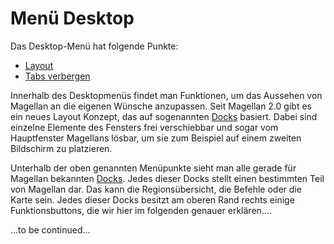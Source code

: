<span id="top"></span>

# Menü Desktop

Das Desktop-Menü hat folgende Punkte:

- [Layout](layout/)
- [Tabs verbergen](hidetabs/)

Innerhalb des Desktopmenüs findet man Funktionen, um das Aussehen von
Magellan an die eigenen Wünsche anzupassen. Seit Magellan 2.0 gibt es
ein neues Layout Konzept, das auf sogenannten
[Docks](../../docks/) basiert. Dabei sind einzelne Elemente
des Fensters frei verschiebbar und sogar vom Hauptfenster Magellans
lösbar, um sie zum Beispiel auf einem zweiten Bildschirm zu platzieren.

Unterhalb der oben genannten Menüpunkte sieht man alle gerade für
Magellan bekannten [Docks](../../docks/). Jedes dieser Docks
stellt einen bestimmten Teil von Magellan dar. Das kann die
Regionsübersicht, die Befehle oder die Karte sein. Jedes dieser Docks
besitzt am oberen Rand rechts einige Funktionsbuttons, die wir hier im
folgenden genauer erklären....

...to be continued...
